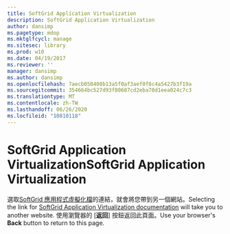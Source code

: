 ```yaml
---
title: SoftGrid Application Virtualization
description: SoftGrid Application Virtualization
author: dansimp
ms.pagetype: mdop
ms.mktglfcycl: manage
ms.sitesec: library
ms.prod: w10
ms.date: 04/19/2017
ms.reviewer: ''
manager: dansimp
ms.author: dansimp
ms.openlocfilehash: 7aecb050408b13a5f0af3aef0f8c4a5427b3f19a
ms.sourcegitcommit: 354664bc527d93f80687cd2eba70d1eea024c7c3
ms.translationtype: MT
ms.contentlocale: zh-TW
ms.lasthandoff: 06/26/2020
ms.locfileid: "10810118"
---
```

# <span data-ttu-id="7bf67-103">SoftGrid Application Virtualization</span><span class="sxs-lookup"><span data-stu-id="7bf67-103">SoftGrid Application Virtualization</span></span>

<span data-ttu-id="7bf67-104">選取[SoftGrid 應用程式虛擬化檔](https://technet.microsoft.com/library/bb906040.aspx)的連結，就會將您帶到另一個網站。</span><span class="sxs-lookup"><span data-stu-id="7bf67-104">Selecting the link for [SoftGrid Application Virtualization documentation](https://technet.microsoft.com/library/bb906040.aspx) will take you to another website.</span></span> <span data-ttu-id="7bf67-105">使用瀏覽器的 [**返回**] 按鈕返回此頁面。</span><span class="sxs-lookup"><span data-stu-id="7bf67-105">Use your browser's **Back** button to return to this page.</span></span>   
